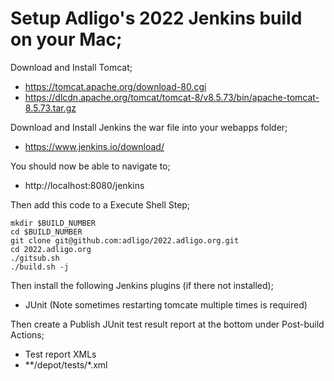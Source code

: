 # Setup Adligo's 2022 Jenkins build on your Mac;

Download and Install Tomcat;
- https://tomcat.apache.org/download-80.cgi
- https://dlcdn.apache.org/tomcat/tomcat-8/v8.5.73/bin/apache-tomcat-8.5.73.tar.gz
 
Download and Install Jenkins the war file into your webapps folder;
- https://www.jenkins.io/download/

You should now be able to navigate to;
- http://localhost:8080/jenkins

Then add this code to a Execute Shell Step;
```
mkdir $BUILD_NUMBER
cd $BUILD_NUMBER
git clone git@github.com:adligo/2022.adligo.org.git
cd 2022.adligo.org
./gitsub.sh
./build.sh -j
```

Then install the following Jenkins plugins (if there not installed);
- JUnit (Note sometimes restarting tomcate multiple times is required)

Then create a Publish JUnit test result report at the bottom under Post-build Actions;
- Test report XMLs
- **/depot/tests/*.xml
